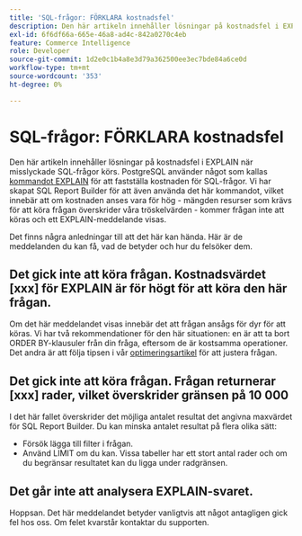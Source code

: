 ```yaml
---
title: 'SQL-frågor: FÖRKLARA kostnadsfel'
description: Den här artikeln innehåller lösningar på kostnadsfel i EXPLAIN när misslyckade SQL-frågor körs. PostgreSQL använder något som kallas [kommandot EXPLAIN](https://www.postgresql.org/docs/9.5/static/using-explain.html) för att fastställa kostnaden för SQL-frågor. Vi har skapat SQL Report Builder för att även använda det här kommandot, vilket innebär att om kostnaden anses vara för hög - mängden resurser som krävs för att köra frågan överskrider våra tröskelvärden - kommer frågan inte att köras och ett EXPLAIN-meddelande visas.
exl-id: 6f6df66a-665e-46a8-ad4c-842a0270c4eb
feature: Commerce Intelligence
role: Developer
source-git-commit: 1d2e0c1b4a8e3d79a362500ee3ec7bde84a6ce0d
workflow-type: tm+mt
source-wordcount: '353'
ht-degree: 0%

---
```


# SQL-frågor: FÖRKLARA kostnadsfel

Den här artikeln innehåller lösningar på kostnadsfel i EXPLAIN när misslyckade SQL-frågor körs. PostgreSQL använder något som kallas [kommandot EXPLAIN](https://www.postgresql.org/docs/9.5/static/using-explain.html) för att fastställa kostnaden för SQL-frågor. Vi har skapat SQL Report Builder för att även använda det här kommandot, vilket innebär att om kostnaden anses vara för hög - mängden resurser som krävs för att köra frågan överskrider våra tröskelvärden - kommer frågan inte att köras och ett EXPLAIN-meddelande visas.

Det finns några anledningar till att det här kan hända. Här är de meddelanden du kan få, vad de betyder och hur du felsöker dem.

## Det gick inte att köra frågan. Kostnadsvärdet \[xxx\] för EXPLAIN är för högt för att köra den här frågan.

Om det här meddelandet visas innebär det att frågan ansågs för dyr för att köras. Vi har två rekommendationer för den här situationen: en är att ta bort ORDER BY-klausuler från din fråga, eftersom de är kostsamma operationer. Det andra är att följa tipsen i vår [optimeringsartikel](https://experienceleague.adobe.com/docs/commerce-business-intelligence/mbi/best-practices/data/optimizing-your-sql-queries.html) för att justera frågan.

## Det gick inte att köra frågan. Frågan returnerar \[xxx\] rader, vilket överskrider gränsen på 10 000

I det här fallet överskrider det möjliga antalet resultat det angivna maxvärdet för SQL Report Builder. Du kan minska antalet resultat på flera olika sätt:

* Försök lägga till filter i frågan.
* Använd LIMIT om du kan. Vissa tabeller har ett stort antal rader och om du begränsar resultatet kan du ligga under radgränsen.

## Det går inte att analysera EXPLAIN-svaret.

Hoppsan. Det här meddelandet betyder vanligtvis att något antagligen gick fel hos oss. Om felet kvarstår kontaktar du supporten.
